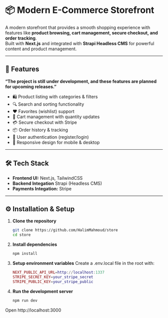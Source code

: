 # 📦 Modern E-Commerce Storefront

A modern storefront that provides a smooth shopping experience with features like **product browsing, cart management, secure checkout, and order tracking**.  
Built with **Next.js** and integrated with **Strapi Headless CMS** for powerful content and product management.

---

## 🚀 Features

**“The project is still under development, and these features are planned for upcoming releases.”**

- 🛍️ Product listing with categories & filters
- 🔍 Search and sorting functionality
- ❤️ Favorites (wishlist) support
- 🛒 Cart management with quantity updates
- 💳 Secure checkout with Stripe
- 📦 Order history & tracking
- 🔐 User authentication (register/login)
- 📱 Responsive design for mobile & desktop

---

## 🛠️ Tech Stack

- **Frontend UI:** Next.js, TailwindCSS
- **Backend Integation** Strapi (Headless CMS)
- **Payments Integation:** Stripe

---

## ⚙️ Installation & Setup

1. **Clone the repository**
   ```bash
   git clone https://github.com/HalimMahmoud/store
   cd store
   ```
2. **Install dependencies**

   ```bash
   npm install
   ```

3. **Setup environment variables**
   Create a .env.local file in the root with:

   ```lua
   NEXT_PUBLIC_API_URL=http://localhost:1337
   STRIPE_SECRET_KEY=your_stripe_secret
   STRIPE_PUBLIC_KEY=your_stripe_public
   ```

4. **Run the development server**
   ```bash
   npm run dev
   ```

Open http://localhost:3000
